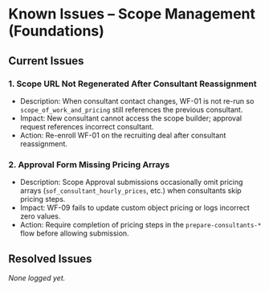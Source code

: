 # Known Issues – Scope Management (Foundations)

## Current Issues

### 1. Scope URL Not Regenerated After Consultant Reassignment
- Description: When consultant contact changes, WF-01 is not re-run so `scope_of_work_and_pricing` still references the previous consultant.
- Impact: New consultant cannot access the scope builder; approval request references incorrect consultant.
- Action: Re-enroll WF-01 on the recruiting deal after consultant reassignment.

### 2. Approval Form Missing Pricing Arrays
- Description: Scope Approval submissions occasionally omit pricing arrays (`sof_consultant_hourly_prices`, etc.) when consultants skip pricing steps.
- Impact: WF-09 fails to update custom object pricing or logs incorrect zero values.
- Action: Require completion of pricing steps in the `prepare-consultants-*` flow before allowing submission.

## Resolved Issues

_None logged yet._
